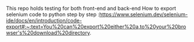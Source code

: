 This repo holds testing for both front-end and back-end
How to export selenium code to python step by step :https://www.selenium.dev/selenium-ide/docs/en/introduction/code-export#:~:text=You%20can%20export%20either%20a,to%20your%20browser's%20download%20directory.

